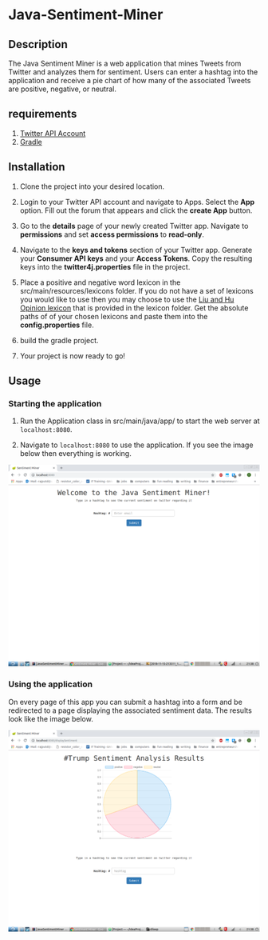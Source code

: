 # Java-Sentiment-Miner

## Description

The Java Sentiment Miner is a web application that mines Tweets from Twitter and analyzes them for sentiment. Users can enter a hashtag into the application and receive a pie chart of how many of the associated Tweets are positive, negative, or neutral.

## requirements

1. [Twitter API Account](https://developer.twitter.com/en/apply-for-access)
2. [Gradle](https://gradle.org/)

## Installation

1. Clone the project into your desired location.

2. Login to your Twitter API account and navigate to Apps. Select the **App** option. Fill out the forum that appears and click the **create App** button.

3. Go to the **details** page of your newly created Twitter app. Navigate to **permissions** and set **access permissions** to **read-only**.

4. Navigate to the **keys and tokens** section of your Twitter app. Generate your **Consumer API keys** and your **Access Tokens**. Copy the resulting keys into the **twitter4j.properties** file in the project.

5. Place a positive and negative word lexicon in the src/main/resources/lexicons folder. If you do not have a set of lexicons you would like to use then you may choose to use the [Liu and Hu Opinion lexicon](https://www.cs.uic.edu/~liub/FBS/sentiment-analysis.html) that is provided in the lexicon folder. Get the absolute paths of of your chosen lexicons and paste them into the **config.properties** file.

6. build the gradle project.

7. Your project is now ready to go!

## Usage

### Starting the application

1. Run the Application class in src/main/java/app/ to start the web server at `localhost:8080`.

2. Navigate to `localhost:8080` to use the application. If you see the image below then everything is working.

![screenshot of application homepage](imgs/home_page.png "Home Page")


### Using the application

On every page of this app you can submit a hashtag into a form and be redirected to a page displaying the associated sentiment data. The results look like the image below.

![screenshot of Sentiment Analysis Results page](imgs/sentiment_display.png "Sentiment Analysis Results")
